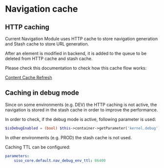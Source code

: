 # Navigation cache

## HTTP caching

Current Navigation Module uses HTTP cache to store navigation generation and Stash cache to store URL generation.

After an element is modified in backend, it is added to the queue to be deleted from HTTP cache and stash cache.

Please check this documentation to check how this cache flow works:

[Content Cache Refresh](../cache/content_cache_refresh/content_cache_refresh.md)

## Caching in debug mode

Since on some environments (e.g. DEV) the HTTP caching is not active, the navigation is stored in the stash cache in order to improve the performance.

In order to check, if the debug mode is active, following parameter is used:

``` php
$isDebugEnabled = (bool) $this->container->getParameter('kernel.debug')
```

In other environments (e.g. PROD) the stash cache is not used.

Caching TTL can be configured:

``` yaml
parameters:    
    siso_core.default.nav_debug_env_ttl: 86400
```
